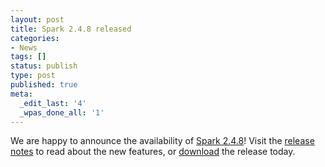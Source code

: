 ```yaml
---
layout: post
title: Spark 2.4.8 released
categories:
- News
tags: []
status: publish
type: post
published: true
meta:
  _edit_last: '4'
  _wpas_done_all: '1'
---
```

We are happy to announce the availability of <a href="{{site.baseurl}}/releases/spark-release-2-4-8.html" title="Spark Release 2.4.8">Spark 2.4.8</a>! Visit the <a href="{{site.baseurl}}/releases/spark-release-2-4-8.html" title="Spark Release 2.4.8">release notes</a> to read about the new features, or <a href="{{site.baseurl}}/downloads.html">download</a> the release today.
